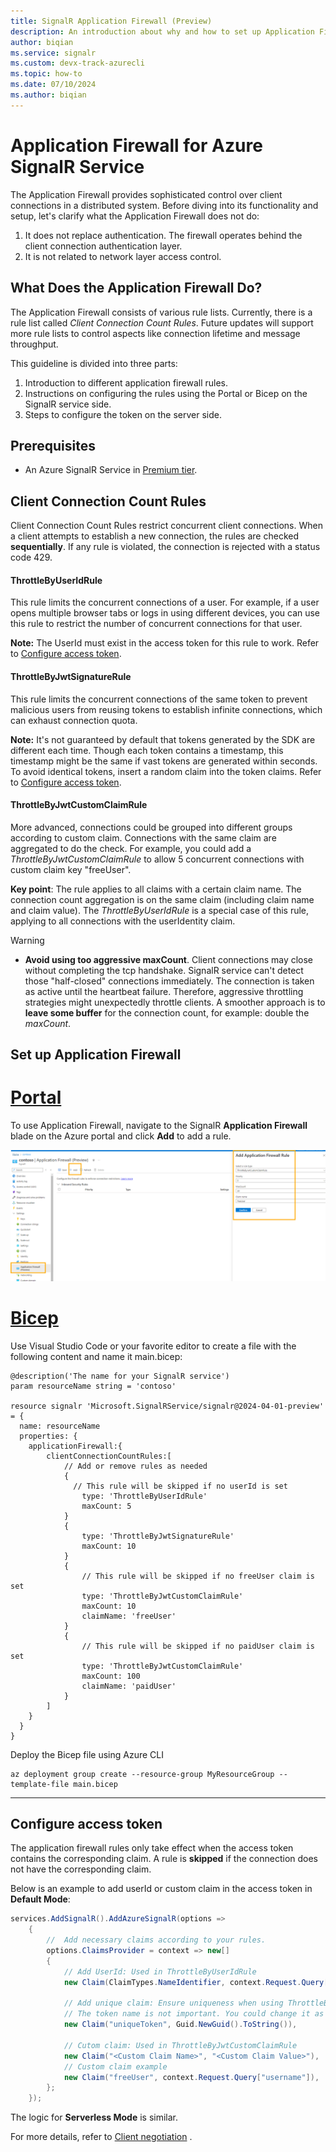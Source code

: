 ```yaml
---
title: SignalR Application Firewall (Preview)
description: An introduction about why and how to set up Application Firewall for Azure SignalR service
author: biqian
ms.service: signalr
ms.custom: devx-track-azurecli
ms.topic: how-to
ms.date: 07/10/2024
ms.author: biqian
---
```

# Application Firewall for Azure SignalR Service

The Application Firewall provides sophisticated control over client connections in a distributed system. Before diving into its functionality and setup, let's clarify what the Application Firewall does not do:

1. It does not replace authentication. The firewall operates behind the client connection authentication layer.
2. It is not related to network layer access control.

## What Does the Application Firewall Do?

The Application Firewall consists of various rule lists. Currently, there is a rule list called *Client Connection Count Rules*. Future updates will support more rule lists to control aspects like connection lifetime and message throughput.

This guideline is divided into three parts:
1. Introduction to different application firewall rules.
2. Instructions on configuring the rules using the Portal or Bicep on the SignalR service side.
3. Steps to configure the token on the server side.

## Prerequisites

* An Azure SignalR Service in [Premium tier](https://azure.microsoft.com/pricing/details/signalr-service/).

## Client Connection Count Rules
Client Connection Count Rules restrict concurrent client connections. When a client attempts to establish a new connection, the rules are checked **sequentially**. If any rule is violated, the connection is rejected with a status code 429.

   #### ThrottleByUserIdRule
   This rule limits the concurrent connections of a user. For example, if a user opens multiple browser tabs or logs in using different devices, you can use this rule to restrict the number of concurrent connections for that user.

   **Note:** The UserId must exist in the access token for this rule to work. Refer to [Configure access token](#configure-access-token).

   
   #### ThrottleByJwtSignatureRule
   This rule limits the concurrent connections of the same token to prevent malicious users from reusing tokens to establish infinite connections, which can exhaust connection quota.

   **Note:** It's not guaranteed by default that tokens generated by the SDK are different each time. Though each token contains a timestamp, this timestamp might be the same if vast tokens are generated within seconds. To avoid identical tokens, insert a random claim into the token claims.  Refer to [Configure access token](#configure-access-token).


   #### ThrottleByJwtCustomClaimRule

   More advanced, connections could be grouped into different groups according to custom claim. Connections with the same claim are aggregated to do the check. For example, you could add a *ThrottleByJwtCustomClaimRule* to allow 5 concurrent connections with custom claim key "freeUser".

   **Key point**: The rule applies to all claims with a certain claim name. The connection count aggregation is on the same claim (including claim name and claim value). The *ThrottleByUserIdRule* is a special case of this rule, applying to all connections with the userIdentity claim.
   

> [!WARNING]
> * **Avoid using too aggressive maxCount**. Client connections may close without completing the tcp handshake. SignalR service can't detect those "half-closed" connections immediately. The connection is taken as active until the heartbeat failure. Therefore, aggressive throttling strategies might unexpectedly throttle clients. A smoother approach is to **leave some buffer** for the connection count, for example: double the *maxCount*.



## Set up Application Firewall 

# [Portal](#tab/Portal)
To use Application Firewall, navigate to the SignalR **Application Firewall** blade on the Azure portal and click **Add** to add a rule. 

![Screenshot of adding application firewall rules for Azure SignalR on Portal.](./media/signalr-howto-config-application-firewall/signalr-add-application-firewall-rule.png "Add rule")

# [Bicep](#tab/Bicep)

Use Visual Studio Code or your favorite editor to create a file with the following content and name it main.bicep:

```bicep
@description('The name for your SignalR service')
param resourceName string = 'contoso'

resource signalr 'Microsoft.SignalRService/signalr@2024-04-01-preview' = {
  name: resourceName
  properties: {
    applicationFirewall:{
        clientConnectionCountRules:[
            // Add or remove rules as needed
            {
              // This rule will be skipped if no userId is set
                type: 'ThrottleByUserIdRule'
                maxCount: 5
            }
            {
                type: 'ThrottleByJwtSignatureRule'
                maxCount: 10
            }
            {
                // This rule will be skipped if no freeUser claim is set
                type: 'ThrottleByJwtCustomClaimRule'
                maxCount: 10
                claimName: 'freeUser'
            }
            {
                // This rule will be skipped if no paidUser claim is set
                type: 'ThrottleByJwtCustomClaimRule'  
                maxCount: 100
                claimName: 'paidUser'
            }
        ]
    }
  }
}

```

Deploy the Bicep file using Azure CLI 
   ```azurecli
   az deployment group create --resource-group MyResourceGroup --template-file main.bicep
   ```

----



## Configure access token
The application firewall rules only take effect when the access token contains the corresponding claim. A rule is **skipped** if the connection does not have the corresponding claim. 

Below is an example to add userId or custom claim in the access token in **Default Mode**:

```cs
services.AddSignalR().AddAzureSignalR(options =>
    {
        //  Add necessary claims according to your rules.
        options.ClaimsProvider = context => new[]
        {
            // Add UserId: Used in ThrottleByUserIdRule
            new Claim(ClaimTypes.NameIdentifier, context.Request.Query["username"]),

            // Add unique claim: Ensure uniqueness when using ThrottleByJwtSignatureRule. 
            // The token name is not important. You could change it as you like.
            new Claim("uniqueToken", Guid.NewGuid().ToString()),
           
            // Cutom claim: Used in ThrottleByJwtCustomClaimRule
            new Claim("<Custom Claim Name>", "<Custom Claim Value>"),
            // Custom claim example
            new Claim("freeUser", context.Request.Query["username"]),
        };
    });
```
The logic for **Serverless Mode** is similar.

For more details, refer to [Client negotiation](signalr-concept-client-negotiation.md#what-can-you-do-during-negotiation) .  





